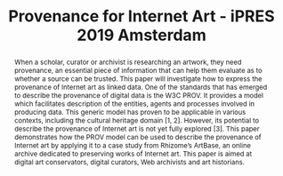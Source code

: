 ---
abstract: When a scholar, curator or archivist is researching an artwork, they need
  provenance, an essential piece of information that can help them evaluate as to
  whether a source can be trusted. This paper will investigate how to express the
  provenance of Internet art as linked data. One of the standards that has emerged
  to describe the provenance of digital data is the W3C PROV. It provides a model
  which facilitates description of the entities, agents and processes involved in
  producing data. This generic model has proven to be applicable in various contexts,
  including the cultural heritage domain [1, 2]. However, its potential to describe
  the provenance of Internet art is not yet fully explored [3]. This paper demonstrates
  how the PROV model can be used to describe the provenance of Internet art by applying
  it to a case study from Rhizome’s ArtBase, an online archive dedicated to preserving
  works of Internet art. This paper is aimed at digital art conservators, digital
  curators, Web archivists and art historians.
creators:
- Espenschied, Dragan
- Wild, Dr Karin
- Rossenova, Lozana
date: null
document_url: https://services.phaidra.univie.ac.at/api/object/o:1081728/download
grand_parent: iPRES
institutions: []
keywords: []
landing_page_url: https://phaidra.univie.ac.at/o:1081728
language: eng
layout: publication
license: CC BY 4.0 International
notes_url: null
parent: iPRES 2019
presentation_url: null
size: 365618
source_name: iPRES
title: Provenance for Internet Art - iPRES 2019 Amsterdam
type: paper
year: 2019
---